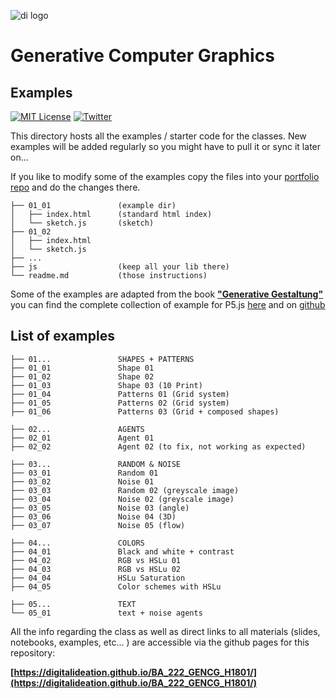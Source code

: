 ![di logo](https://raw.githubusercontent.com/gu-ma/ba_218_comppx_h1801/master/docs/assets/images/di-logo-small.jpg "di logo")

# Generative Computer Graphics

## Examples

[![MIT License](https://img.shields.io/badge/license-MIT-blue.svg)](http://opensource.org/licenses/MIT)
[![Twitter](https://img.shields.io/twitter/url/https/github.com/webslides/webslides.svg?style=social)](https://twitter.com/digideation)

This directory hosts all the examples / starter code for the classes. New examples will be added regularly so you might have to pull it or sync it later on... 

If you like to modify some of the examples copy the files into your [portfolio repo](https://digitalideation.github.io/ba_222_gencg_h1801_students/) and do the changes there. 

```
├── 01_01               (example dir)
│   ├── index.html      (standard html index)
│   └── sketch.js       (sketch)
├── 01_02               
│   ├── index.html      
│   └── sketch.js       
├── ...               
├── js                  (keep all your lib there)
└── readme.md           (those instructions)
```

Some of the examples are adapted from the book **["Generative Gestaltung"](http://www.generative-gestaltung.de/)** you can find the complete collection of example for P5.js [here](http://www.generative-gestaltung.de/2/) and on [github](https://github.com/generative-design/Code-Package-p5.js#Running-the-sketches)

## List of examples

```
├── 01...               SHAPES + PATTERNS
├── 01_01               Shape 01
├── 01_02               Shape 02
├── 01_03               Shape 03 (10 Print)
├── 01_04               Patterns 01 (Grid system)
├── 01_05               Patterns 02 (Grid system)
├── 01_06               Patterns 03 (Grid + composed shapes)

├── 02...               AGENTS
├── 02_01               Agent 01
├── 02_02               Agent 02 (to fix, not working as expected)

├── 03...               RANDOM & NOISE 
├── 03_01               Random 01
├── 03_02               Noise 01
├── 03_03               Random 02 (greyscale image)
├── 03_04               Noise 02 (greyscale image)
├── 03_05               Noise 03 (angle)
├── 03_06               Noise 04 (3D)
├── 03_07               Noise 05 (flow)

├── 04...               COLORS
├── 04_01               Black and white + contrast
├── 04_02               RGB vs HSLu 01
├── 04_03               RGB vs HSLu 02
├── 04_04               HSLu Saturation
├── 04_05               Color schemes with HSLu

├── 05...               TEXT
└── 05_01               text + noise agents
```

All the info regarding the class as well as direct links to all materials (slides, notebooks, examples, etc... ) are accessible via the github pages for this repository:

**[https://digitalideation.github.io/BA_222_GENCG_H1801/](https://digitalideation.github.io/BA_222_GENCG_H1801/)**